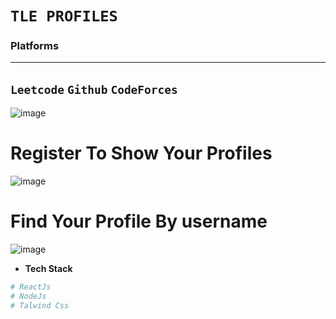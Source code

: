 # `TLE PROFILES`

### **Platforms**
---
`Leetcode`
`Github`
`CodeForces`
--------------------------------------------------------------------------------------------------------------


![image](https://user-images.githubusercontent.com/72497717/215264646-b4d48075-54ae-4208-bf6d-cf577bcecaa1.png)

# Register To Show Your Profiles 

![image](https://user-images.githubusercontent.com/72497717/215264877-95aab55d-6b32-4ff0-9b5f-b93f4a563d00.png)


# Find Your Profile By username

![image](https://user-images.githubusercontent.com/72497717/215264942-4c0de627-d702-43fc-958a-b2113f1077f1.png)


- **Tech Stack** 
 ```sh
# ReactJs
# NodeJs
# Talwind Css
 ```






